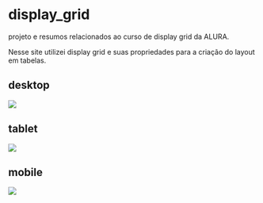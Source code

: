 # display_grid

projeto e resumos relacionados ao curso de display grid da ALURA.

Nesse site utilizei display grid e suas propriedades para a criação do layout em tabelas.

<h2>desktop</h2>

<img src='https://media.giphy.com/media/oclqS7J2VDOHbEnMPd/giphy.gif'/>

<h2>tablet</h2>

<img src='https://media.giphy.com/media/ZmXBoy5Av7Xl5U6fyG/giphy.gif'/>

<h2>mobile</h2>

<img src='https://media.giphy.com/media/IGWEjbwUAtoPhklO6U/giphy.gif'/>
